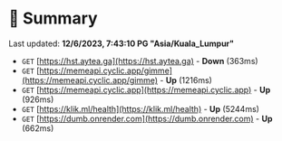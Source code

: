 # 📖 Summary
Last updated: **12/6/2023, 7:43:10 PG "Asia/Kuala_Lumpur"**

- `GET` [https://hst.aytea.ga](https://hst.aytea.ga) - **Down** (363ms)
- `GET` [https://memeapi.cyclic.app/gimme](https://memeapi.cyclic.app/gimme) - **Up** (1216ms)
- `GET` [https://memeapi.cyclic.app](https://memeapi.cyclic.app) - **Up** (926ms)
- `GET` [https://klik.ml/health](https://klik.ml/health) - **Up** (5244ms)
- `GET` [https://dumb.onrender.com](https://dumb.onrender.com) - **Up** (662ms)
